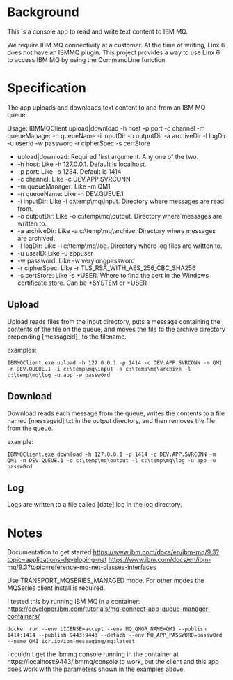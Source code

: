 # Background #
This is a console app to read and write text content to IBM MQ.

We require IBM MQ connectivity at a customer. At the time of writing, Linx 6 does not have an IBMMQ plugin. This project provides a way to use Linx 6 to access IBM MQ by using the CommandLine function.

# Specification #
The app uploads and downloads text content to and from an IBM MQ queue.

Usage: IBMMQClient upload|download -h host -p port -c channel -m queueManager -n queueName -i inputDir -o outputDir -a archiveDir -l logDir -u userId -w password -r cipherSpec -s certStore
- upload|download: Required first argument. Any one of the two.
- -h host: Like -h 127.0.0.1. Default is localhost.
- -p port: Like -p 1234. Default is 1414.
- -c channel: Like -c DEV.APP.SVRCONN
- -m queueManager: Like -m QM1
- -n queueName: Like -n DEV.QUEUE.1
- -i inputDir: Like -i c:\temp\mq\input. Directory where messages are read from.
- -o outputDir: Like -o c:\temp\mq\output. Directory where messages are written to.
- -a archiveDir: Like -a c:\temp\mq\archive. Directory where messages are archived.
- -l logDir: Like -l c:\temp\mq\log. Directory where log files are written to.
- -u userID: Like -u appuser
- -w password: Like -w verylongpassword
- -r cipherSpec: Like -r TLS_RSA_WITH_AES_256_CBC_SHA256
- -s certStore: Like -s *USER. Where to find the cert in the Windows certificate store. Can be *SYSTEM or *USER

## Upload ##
Upload reads files from the input directory, puts a message containing the contents of the file on the queue, and moves the file to the archive directory prepending [messageid]_ to the filename.

examples:
````
IBMMQClient.exe upload -h 127.0.0.1 -p 1414 -c DEV.APP.SVRCONN -m QM1 -n DEV.QUEUE.1 -i c:\temp\mq\input -a c:\temp\mq\archive -l c:\temp\mq\log -u app -w passw0rd
````

## Download ##
Download reads each message from the queue, writes the contents to a file named [messageid].txt in the output directory, and then removes the file from the queue.

example:
````
IBMMQClient.exe download -h 127.0.0.1 -p 1414 -c DEV.APP.SVRCONN -m QM1 -n DEV.QUEUE.1 -o c:\temp\mq\output -l c:\temp\mq\log -u app -w passw0rd
````

## Log ##
Logs are written to a file called [date].log in the log directory.

# Notes #
Documentation to get started
https://www.ibm.com/docs/en/ibm-mq/9.3?topic=applications-developing-net
https://www.ibm.com/docs/en/ibm-mq/9.3?topic=reference-mq-net-classes-interfaces

Use TRANSPORT_MQSERIES_MANAGED mode. For other modes the MQSeries client install is required.

I tested this by running IBM MQ in a container: https://developer.ibm.com/tutorials/mq-connect-app-queue-manager-containers/
````
docker run --env LICENSE=accept --env MQ_QMGR_NAME=QM1 --publish 1414:1414 --publish 9443:9443 --detach --env MQ_APP_PASSWORD=passw0rd --name QM1 icr.io/ibm-messaging/mq:latest
````

I couldn't get the ibmmq console running in the container at https://localhost:9443/ibmmq/console to work, but the client and this app does work with the parameters shown in the examples above.

